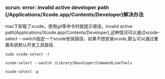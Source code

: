 ### xcrun: error: invalid active developer path (/Applications/Xcode.app/Contents/Developer)解决办法

mac下卸载了xcode，使用git等命令时就提示错误。invalid active path(Applications/Xcode.app/Contents/Developer),这种情况可以通过xcode-select --switch指定一个xcode安装路径，如果不想安装xcode,那么可以通过重置系统默认开发工具路径.

```
sudo xcode-select -r

xcode-select --switch /Library/Developer/CommandLineTools

xcode-select -p
```